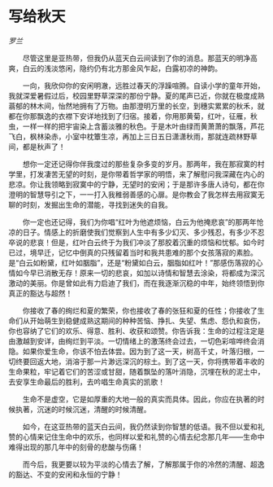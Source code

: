 # 写给秋天

*罗兰*

　　尽管这里是亚热带，但我仍从蓝天白云间读到了你的消息。那蓝天的明净高爽，白云的浅淡悠闲，隐约仍有北方那金风乍起，白露初凉的神韵。

　　一向，我欣仰你的安闲明澈，远胜过春天的浮躁喧腾。自读小学的童年开始，我就深爱暑假过后，校园里野草深深的那份宁静。夏的尾声已近，你就在极度成熟蓊郁的林木间，怡然地拥有了万物。由那澄明万里的长空，到穗实累累的秋禾，就都在你那飘逸的衣襟下安详地找到了归宿。接着，你用那黄菊，红叶，征雁，秋虫，一样一样的把宇宙染上含蓄淡雅的秋色。于是木叶由绿而黄萧萧的飘落，芦花飞白，枫林染赤，小室中枕簟生凉，再加上三日五日潇潇秋雨，那就连疏林野草间，都是秋声了！

　　想你一定还记得你伴我度过的那些复杂多变的岁月。那两年，我在那寂寞的村学里，打发凄苦无望的时刻，是你带着哲学家的明悟，来了解慰问我深藏在内心的悲凉。你让我领略到寂寞中的宁静，无望时的安闲；于是那许多唐人诗句，都在你澄明的智慧导引之下，一一打入我稚弱善感的心扉。是你教会了我怎样去用寂寞无聊的时刻，发掘出生命的潜能，寻找到迷失的自我。

　　你一定也还记得，我们为你唱“红叶为他遮烦恼，白云为他掩悲哀”的那两年怆凉的日子。情感上的折磨使我们觉察到人生中有多少幻灭、多少残忍，有多少不忍卒说的悲哀！但是，红叶白云终于为我们冲淡了那胶着沉重的烦恼和忧郁。如今时已过，境早迁，记忆中倒真的只残留着当时和我共患难的那个女孩落寂的素脸。是“白云如粉黛，红叶如胭脂”，还是“粉黛如白云，胭脂如红叶！”那感伤落寂的心情如今早已消散无存！原来一切的悲哀，如加以诗情和智慧去涂染，将都成为深沉激动的美丽。你是曾如此有力启迪了我们，而在我逐渐沉稳的中年，始终领悟到你真正的豁达与超然！

　　你接收了春的绚烂和夏的繁荣，你也接收了春的张狂和夏的任性；你接收了生命们从开始萌生到稳健成熟这期间的种种苦恼、挣扎、失望、焦虑、怨仇和哀伤，你也容纳了它们的欢乐、得意、胜利、收获和颂赞。你告诉我：生命的过程注定是由激越到安详，由绚烂到平淡。一切情绪上的激荡终会过去，一切色彩喧哗终会消隐。如果你爱生命，你该不怕去体尝。因为到了这一天，树高千丈，叶落归根，一切终要回返大地，消溶于那一片渺远深沉的棕土。到了这一天，你将携带着丰收的生命果粒，牢记着它们的苦涩或甘甜，随着飘坠的落叶消隐，沉埋在秋的泥土中，去安享生命最后的胜利，去吟唱生命真实的凯歌！

　　生命不是虚空，它是如厚重的大地一般的真实而具体。因此，你应在执著的时候执著，沉迷的时候沉迷，清醒的时候清醒。

　　如今，在这亚热带的蓝天白云间，我仍然读到你智慧的低语。我不但以爱和礼赞的心情来记住生命中的欢乐，也同样以爱和礼赞的心情去纪念那几年——生命中难得出现的那几年中的刻骨的悲酸与伤痛！

　　而今后，我更要以较为平淡的心情去了解，了解那属于你的冷然的清醒、超逸的豁达、不变的安闲和永恒的宁静！